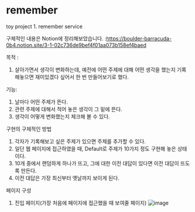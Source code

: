 # remember
toy project 1. remember service

구체적인 내용은 Notion에 정리해보았습니다.
:https://boulder-barracuda-0b4.notion.site/3-1-02c736de9bef4f01aa073b158ef4baed

목적 :
1. 살아가면서 생각이 변화하는데, 예전에 어떤 주제에 대해 어떤 생각을 했는지 기록해놓으면 재미있겠다 싶어서 한 번 만들어보기로 했다.

기능:
1. 날마다 어떤 주제가 뜬다.
2. 관련 주제에 대해서 적어 놓은 생각이 그 밑에 뜬다.
3. 생각이 어떻게 변화했는지 체크해 볼 수 있다.

구현의 구체적인 방법
1. 각자가 기록해보고 싶은 주제가 있으면 주제를 추가할 수 있다.
2. 일단 웹 페이지에 접근하였을 때, Default로 주제가 10가지 정도 구현해 놓은 상태이다.
3. 10개 중에서 랜덤하게 하나가 뜨고, 그에 대한 이전 대답이 있다면 이전 대답이 뜨도록 만든다.
4. 이전 대답은 가장 최신부터 옛날까지 보이게 된다.

페이지 구성
1. 진입 페이지(가장 처음에 페이지에 접근했을 때 보여줄 페이지)
![image](https://user-images.githubusercontent.com/108394338/185301375-89e9a41d-3639-4030-9c9c-18b4c362d7fd.png)

